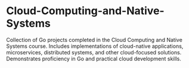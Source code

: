# Cloud-Computing-and-Native-Systems
Collection of Go projects completed in the Cloud Computing and Native Systems course. Includes implementations of cloud-native applications, microservices, distributed systems, and other cloud-focused solutions. Demonstrates proficiency in Go and practical cloud development skills.
